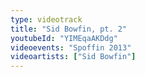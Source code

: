 ```yaml
---
type: videotrack
title: "Sid Bowfin, pt. 2"
youtubeId: "YIMEqaAKDdg"
videoevents: "Spoffin 2013"
videoartists: ["Sid Bowfin"]
---
```

